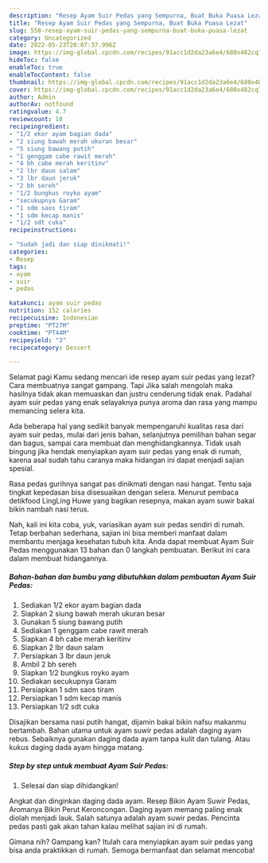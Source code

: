 ```yaml
---
description: "Resep Ayam Suir Pedas yang Sempurna, Buat Buka Puasa Lezat"
title: "Resep Ayam Suir Pedas yang Sempurna, Buat Buka Puasa Lezat"
slug: 558-resep-ayam-suir-pedas-yang-sempurna-buat-buka-puasa-lezat
category: Uncategorized
date: 2022-05-23T20:07:37.996Z
image: https://img-global.cpcdn.com/recipes/91acc1d2da23a6e4/680x482cq70/ayam-suir-pedas-foto-resep-utama.jpg
hideToc: false
enableToc: true
enableTocContent: false
thumbnail: https://img-global.cpcdn.com/recipes/91acc1d2da23a6e4/680x482cq70/ayam-suir-pedas-foto-resep-utama.jpg
cover: https://img-global.cpcdn.com/recipes/91acc1d2da23a6e4/680x482cq70/ayam-suir-pedas-foto-resep-utama.jpg
author: Admin
authorAv: notfound
ratingvalue: 4.7
reviewcount: 18
recipeingredient:
- "1/2 ekor ayam bagian dada"
- "2 siung bawah merah ukuran besar"
- "5 siung bawang putih"
- "1 genggam cabe rawit merah"
- "4 bh cabe merah keritinv"
- "2 lbr daun salam"
- "3 lbr daun jeruk"
- "2 bh sereh"
- "1/2 bungkus royko ayam"
- "secukupnya Garam"
- "1 sdm saos tiram"
- "1 sdm kecap manis"
- "1/2 sdt cuka"
recipeinstructions:

- "Sudah jadi dan siap dinikmati!"
categories:
- Resep
tags:
- ayam
- suir
- pedas

katakunci: ayam suir pedas 
nutrition: 152 calories
recipecuisine: Indonesian
preptime: "PT27M"
cooktime: "PT44M"
recipeyield: "3"
recipecategory: Dessert

---
```



Selamat pagi Kamu sedang mencari ide resep ayam suir pedas yang lezat? Cara membuatnya sangat gampang. Tapi Jika salah mengolah maka hasilnya tidak akan memuaskan dan justru cenderung tidak enak. Padahal ayam suir pedas yang enak selayaknya punya aroma dan rasa yang mampu memancing selera kita.


Ada beberapa hal yang sedikit banyak mempengaruhi kualitas rasa dari ayam suir pedas, mulai dari jenis bahan, selanjutnya pemilihan bahan segar dan bagus, sampai cara membuat dan menghidangkannya. Tidak usah bingung jika hendak menyiapkan ayam suir pedas yang enak di rumah, karena asal sudah tahu caranya maka hidangan ini dapat menjadi sajian spesial.

Rasa pedas gurihnya sangat pas dinikmati dengan nasi hangat. Tentu saja tingkat kepedasan bisa disesuaikan dengan selera. Menurut pembaca detikfood LingLing Huwe yang bagikan resepnya, makan ayam suwir bakal bikin nambah nasi terus.


Nah, kali ini kita coba, yuk, variasikan ayam suir pedas sendiri di rumah. Tetap berbahan sederhana, sajian ini bisa memberi manfaat dalam membantu menjaga kesehatan tubuh kita. Anda dapat membuat Ayam Suir Pedas menggunakan 13 bahan dan 0 langkah pembuatan. Berikut ini cara dalam membuat hidangannya.

<!--inarticleads1-->

##### Bahan-bahan dan bumbu yang dibutuhkan dalam pembuatan Ayam Suir Pedas:

1. Sediakan 1/2 ekor ayam bagian dada
1. Siapkan 2 siung bawah merah ukuran besar
1. Gunakan 5 siung bawang putih
1. Sediakan 1 genggam cabe rawit merah
1. Siapkan 4 bh cabe merah keritinv
1. Siapkan 2 lbr daun salam
1. Persiapkan 3 lbr daun jeruk
1. Ambil 2 bh sereh
1. Siapkan 1/2 bungkus royko ayam
1. Sediakan secukupnya Garam
1. Persiapkan 1 sdm saos tiram
1. Persiapkan 1 sdm kecap manis
1. Persiapkan 1/2 sdt cuka


Disajikan bersama nasi putih hangat, dijamin bakal bikin nafsu makanmu bertambah. Bahan utama untuk ayam suwir pedas adalah daging ayam rebus. Sebaiknya gunakan daging dada ayam tanpa kulit dan tulang. Atau kukus daging dada ayam hingga matang. 

<!--inarticleads2-->

##### Step by step untuk membuat Ayam Suir Pedas:


1. Selesai dan siap dihidangkan!

Angkat dan dinginkan daging dada ayam. Resep Bikin Ayam Suwir Pedas, Aromanya Bikin Perut Keroncongan. Daging ayam memang paling enak diolah menjadi lauk. Salah satunya adalah ayam suwir pedas. Pencinta pedas pasti gak akan tahan kalau melihat sajian ini di rumah. 

Gimana nih? Gampang kan? Itulah cara menyiapkan ayam suir pedas yang bisa anda praktikkan di rumah. Semoga bermanfaat dan selamat mencoba!
